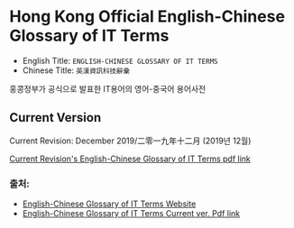 # Hong Kong Official English-Chinese Glossary of IT Terms

* English Title: `ENGLISH-CHINESE GLOSSARY OF IT TERMS`
* Chinese Title: `英漢資訊科技辭彙`

홍콩정부가 공식으로 발표한 IT용어의 영어-중국어 용어사전



## Current Version

Current Revision: December 2019/二零一九年十二月 (2019년 12월)

[Current Revision's English-Chinese Glossary of IT Terms pdf link](./pdf/201912/IT_Glossary.pdf)

### 출처: 
* [English-Chinese Glossary of IT Terms Website](https://www.ogcio.gov.hk/en/our_work/infrastructure/methodology/glossary/)
* [English-Chinese Glossary of IT Terms Current ver. Pdf link](https://www.ogcio.gov.hk/en/our_work/infrastructure/methodology/glossary/doc/IT_Glossary.pdf)
